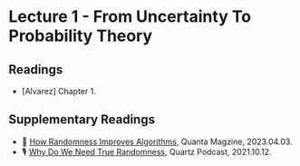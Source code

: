 # Lecture 1 - From Uncertainty To Probability Theory

## Readings

* [Alvarez] Chapter 1.

## Supplementary Readings

* 📖 [How Randomness Improves Algorithms](https://www.quantamagazine.org/how-randomness-improves-algorithms-20230403/), Quanta Magzine, 2023.04.03.
* 🎙️ [Why Do We Need True Randomness](https://qz.com/2062955/why-do-we-need-true-randomness), Quartz Podcast, 2021.10.12.

